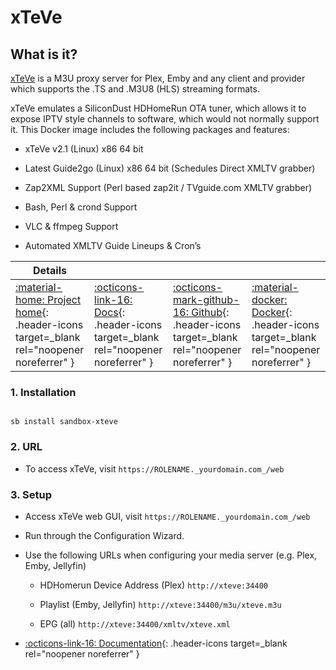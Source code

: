 # xTeVe

## What is it?

[xTeVe](https://github.com/xteve-project/xTeVe) is a M3U proxy server for Plex, Emby and any client and provider which supports the .TS and .M3U8 (HLS) streaming formats.

xTeVe emulates a SiliconDust HDHomeRun OTA tuner, which allows it to expose IPTV style channels to software, which would not normally support it. This Docker image includes the following packages and features:

- xTeVe v2.1 (Linux) x86 64 bit

- Latest Guide2go (Linux) x86 64 bit (Schedules Direct XMLTV grabber)

- Zap2XML Support (Perl based zap2it / TVguide.com XMLTV grabber)

- Bash, Perl & crond Support

- VLC & ffmpeg Support

- Automated XMLTV Guide Lineups & Cron’s

| Details     |             |             |             |
|-------------|-------------|-------------|-------------|
| [:material-home: Project home](https://github.com/xteve-project/xTeVe){: .header-icons target=_blank rel="noopener noreferrer" } | [:octicons-link-16: Docs](https://github.com/xteve-project/xTeVe-Documentation/blob/master/en/configuration.md){: .header-icons target=_blank rel="noopener noreferrer" } | [:octicons-mark-github-16: Github](https://github.com/xteve-project/xTeVe){: .header-icons target=_blank rel="noopener noreferrer" } | [:material-docker: Docker](https://hub.docker.com/r/dnsforge/xteve){: .header-icons target=_blank rel="noopener noreferrer" }|

### 1. Installation

``` shell

sb install sandbox-xteve

```

### 2. URL

- To access xTeVe, visit `https://ROLENAME._yourdomain.com_/web`

### 3. Setup

- Access xTeVe web GUI, visit `https://ROLENAME._yourdomain.com_/web`

- Run through the Configuration Wizard.

- Use the following URLs when configuring your media server (e.g. Plex, Emby, Jellyfin)

    * HDHomerun Device Address (Plex) `http://xteve:34400`

    * Playlist (Emby, Jellyfin) `http://xteve:34400/m3u/xteve.m3u`

    * EPG (all) `http://xteve:34400/xmltv/xteve.xml`

- [:octicons-link-16: Documentation](https://github.com/xteve-project/xTeVe-Documentation/blob/master/en/configuration.md){: .header-icons target=_blank rel="noopener noreferrer" }
